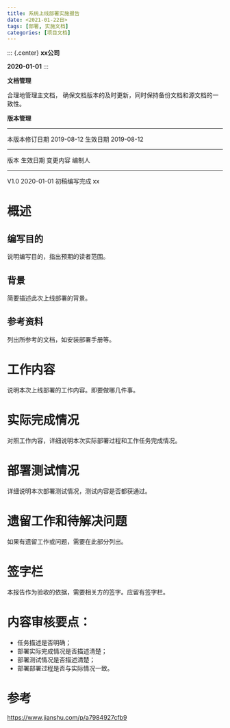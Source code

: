 ```yaml
---
title: 系统上线部署实施报告
date: <2021-01-22日>
tags: [部署, 实施文档]
categories: [项目文档]
---
```


::: {.center}
**xx公司**

**2020-01-01**
:::

**文档管理**

合理地管理主文档，
确保文档版本的及时更新，同时保持备份文档和源文档的一致性。

**版本管理**

  ---------------- ------------ ---------- ------------
  本版本修订日期   2019-08-12   生效日期   2019-08-12
  ---------------- ------------ ---------- ------------

  版本   生效日期     变更内容       编制人
  ------ ------------ -------------- --------
  V1.0   2020-01-01   初稿编写完成   xx

# 概述

## 编写目的

说明编写目的，指出预期的读者范围。

## 背景

简要描述此次上线部署的背景。

## 参考资料

列出所参考的文档，如安装部署手册等。

# 工作内容

说明本次上线部署的工作内容。即要做哪几件事。

# 实际完成情况

对照工作内容，详细说明本次实际部署过程和工作任务完成情况。

# 部署测试情况

详细说明本次部署测试情况，测试内容是否都获通过。

# 遗留工作和待解决问题

如果有遗留工作或问题，需要在此部分列出。

# 签字栏

本报告作为验收的依据，需要相关方的签字。应留有签字栏。

# 内容审核要点：

-   任务描述是否明确；
-   部署实际完成情况是否描述清楚；
-   部署测试情况是否描述清楚；
-   部署部署过程是否与实际情况一致。

# 参考

<https://www.jianshu.com/p/a7984927cfb9>
